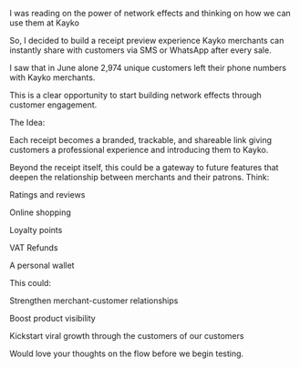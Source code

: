 I was reading on the power of network effects and thinking on how we can use them at Kayko

So, I decided to build a receipt preview experience Kayko merchants can instantly share with customers via SMS or WhatsApp after every sale.

I saw that in June alone 2,974 unique customers left their phone numbers with Kayko merchants.

This is a clear opportunity to start building network effects through customer engagement.



The Idea:

Each receipt becomes a branded, trackable, and shareable link giving customers a professional experience and introducing them to Kayko.

Beyond the receipt itself, this could be a gateway to future features that deepen the relationship between merchants and their patrons. Think:

Ratings and reviews

Online shopping 

Loyalty points

VAT Refunds

A personal wallet

This could:

Strengthen merchant-customer relationships

Boost product visibility

Kickstart viral growth through the customers of our customers

Would love your thoughts on the flow before we begin testing.


